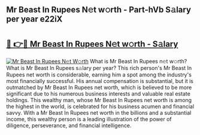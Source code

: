 ## Mr Beast In Rupees N𝚎t w𝚘rth - Part-hVb S𝚊lary per year e22iX

# <h2><a href="http://gc0oer.nevu.top/?p=Mr+Beast+In+Rupees">🔗 👉🔴 Mr Beast In Rupees N𝚎t w𝚘rth - S𝚊lary</a></h2>

[![Mr Beast In Rupees N𝚎t W𝚘rth](https://i.imgur.com/Oavwk0R.jpeg)](http://gc0oer.nevu.top/?p=Mr+Beast+In+Rupees)
What is Mr Beast In Rupees n𝚎t w𝚘rth? What is Mr Beast In Rupees s𝚊lary per year?
This rich person's Mr Beast In Rupees net worth is considerable, earning him a spot among the industry's most financially successful. His annual compensation is substantial, but it is outmatched by Mr Beast In Rupees net worth, which is believed to be more significant due to his numerous business interests and valuable real estate holdings. This wealthy man, whose Mr Beast In Rupees net worth is among the highest in the world, is celebrated for his business acumen and financial savvy. With a Mr Beast In Rupees net worth in the billions and a substantial income, this wealthy person is a leading illustration of the power of diligence, perseverance, and financial intelligence.
